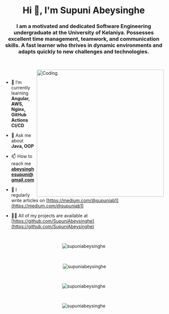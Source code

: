 
<h1 align="center">Hi 👋, I'm Supuni Abeysinghe</h1>
<h3 align="center">I am a motivated and dedicated Software Engineering undergraduate at the University of Kelaniya. Possesses excellent time management, teamwork, and communication skills. A fast learner who thrives in dynamic environments and adapts quickly to new challenges and technologies.</h3><br>

<img align="right" alt="Coding" width="400" src="https://mir-s3-cdn-cf.behance.net/project_modules/disp/601014116770475.6068beff4640a.gif"> <br>

- 🌱 I’m currently learning  **Angular, AWS, Nginx, GitHub Actions CI/CD**

- 💬 Ask me about **Java, OOP**
  
- 📫 How to reach me **abeysinghesupuni@gmail.com**

- 📝 I regularly write articles on [https://medium.com/@supuniab1](https://medium.com/@supuniab1)

- 👨‍💻 All of my projects are available at [https://github.com/SupuniAbeysinghe](https://github.com/SupuniAbeysinghe)



<br>



<p align="center"><img align="center" src="https://github-readme-stats.vercel.app/api/top-langs?username=supuniabeysinghe&show_icons=true&locale=en&layout=compact" alt="supuniabeysinghe" /></p><br>

<p align="center">&nbsp;<img align="center" src="https://github-readme-stats.vercel.app/api?username=supuniabeysinghe&show_icons=true&locale=en" alt="supuniabeysinghe" /></p>
<br>
<p align="center"><img align="center" src="https://github-readme-streak-stats.herokuapp.com/?user=supuniabeysinghe&" alt="supuniabeysinghe" /></p>
<br>
<p align="center"> <img src="https://komarev.com/ghpvc/?username=supuniabeysinghe&label=Profile%20views&color=0e75b6&style=flat" alt="supuniabeysinghe" /> </p>

